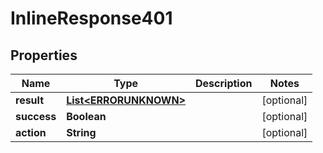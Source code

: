 
# InlineResponse401

## Properties
Name | Type | Description | Notes
------------ | ------------- | ------------- | -------------
**result** | [**List&lt;ERRORUNKNOWN&gt;**](.md) |  |  [optional]
**success** | **Boolean** |  |  [optional]
**action** | **String** |  |  [optional]



